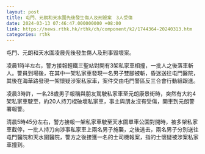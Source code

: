 ```yaml
---
layout: post
title: 屯門、元朗和天水圍先後發生傷人及刑毀案　3人受傷
date: 2024-03-13 07:46:47.000000000 +08:00
link: https://news.rthk.hk/rthk/ch/component/k2/1744364-20240313.htm
categories: rthk
---
```


屯門、元朗和天水圍凌晨先後發生傷人及刑事毀壞案。

凌晨1時半左右，警方接報輕鐵三聖站對開有3架私家車相撞，一批人之後落車斬人。警員到場後，在其中一架私家車發現一名男子雙腳被斬，昏迷送往屯門醫院，其後在海華路發現一架懷疑涉案私家車，案件交由屯門警區反三合會行動組跟進。

凌晨3時許，一名28歲男子報稱與朋友駕駛私家車至元朗康景街時，突然有大約4架私家車駛至，約20人持刀棍破壞私家車，事主與朋友沒有受傷，開車到元朗警署報警。

清晨5時45分左右，警方接報一架私家車駛至天水圍單車公園對開時，被多架私家車截停，一批人持刀向涉事私家車上兩名男子施襲，之後逃去，兩名男子分別送往屯門醫院和天水圍醫院，警方之後接獲一名的士司機報案，指的士懷疑被涉案私家車撞到。
